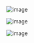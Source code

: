 ![image](https://github.com/user-attachments/assets/a6add064-f808-40a9-b11b-47af47a11cc0)

![image](https://github.com/user-attachments/assets/eb555a71-fa25-45fb-90ce-8eb0fd4e2b59)

![image](https://github.com/user-attachments/assets/3a7254e7-7eeb-43c3-be09-925fcefc405d)
